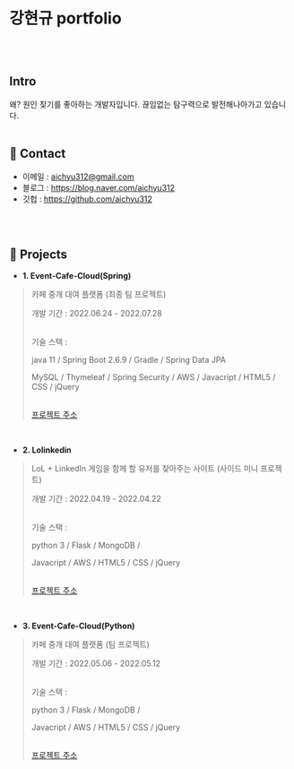# 강현규 portfolio
</br>
</br>

##  Intro
왜? 원인 찾기를 좋아하는 개발자입니다. 끊임없는 탐구력으로 발전해나아가고 있습니다.
</br>
</br>

## 📌 Contact
- 이메일 : aichyu312@gmail.com
- 블로그 : https://blog.naver.com/aichyu312
- 깃헙 : https://github.com/aichyu312
</br>
</br>

## 📌 Projects
- **1. Event-Cafe-Cloud(Spring)**
> 카페 중개 대여 플랫폼 (최종 팀 프로젝트) <p> 개발 기간 : 2022.06.24 - 2022.07.28 <p> </br>기술 스택 : <p>
java 11 / Spring Boot 2.6.9 / Gradle / Spring Data JPA <p>
MySQL / Thymeleaf / Spring Security / AWS / Javacript / HTML5 / CSS / jQuery<p>
</br>[프로젝트 주소](https://github.com/teawan-Noh/eventcafecloud)
</br>

- **2. Lolinkedin**
> LoL + LinkedIn 게임을 함께 할 유저를 찾아주는 사이트 (사이드 미니 프로젝트) <p> 개발 기간 : 2022.04.19 - 2022.04.22 <p> </br>기술 스택 : <p>
python 3 / Flask / MongoDB / <p>
Javacript / AWS / HTML5 / CSS / jQuery <p>
</br>[프로젝트 주소](https://github.com/aichyu312/lolinkedin)

</br>

- **3. Event-Cafe-Cloud(Python)**
> 카페 중개 대여 플랫폼 (팀 프로젝트) <p> 개발 기간 : 2022.05.06 - 2022.05.12 <p> </br>기술 스택 : <p>
python 3 / Flask / MongoDB /  <p>
Javacript / AWS / HTML5 / CSS / jQuery <p>
</br>[프로젝트 주소](https://github.com/aichyu312/Event-Cafe-Cloud)


